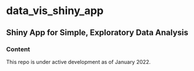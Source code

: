 # data_vis_shiny_app

## Shiny App for Simple, Exploratory Data Analysis

### Content
This repo is under active development as of January 2022.
